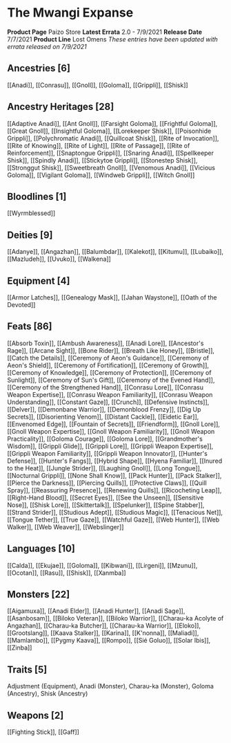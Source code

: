 ﻿---
id: '89'
name: The Mwangi Expanse
rarity: Common
source: null
trait: null
type: Source

---
# The Mwangi Expanse

**Product Page** Paizo Store
**Latest Errata** 2.0 - 7/9/2021
**Release Date** 7/7/2021
**Product Line** Lost Omens
_These entries have been updated with errata released on 7/9/2021_

## Ancestries [6]

[[Anadi]], [[Conrasu]], [[Gnoll]], [[Goloma]], [[Grippli]], [[Shisk]]

## Ancestry Heritages [28]

[[Adaptive Anadi]], [[Ant Gnoll]], [[Farsight Goloma]], [[Frightful Goloma]], [[Great Gnoll]], [[Insightful Goloma]], [[Lorekeeper Shisk]], [[Poisonhide Grippli]], [[Polychromatic Anadi]], [[Quillcoat Shisk]], [[Rite of Invocation]], [[Rite of Knowing]], [[Rite of Light]], [[Rite of Passage]], [[Rite of Reinforcement]], [[Snaptongue Grippli]], [[Snaring Anadi]], [[Spellkeeper Shisk]], [[Spindly Anadi]], [[Stickytoe Grippli]], [[Stonestep Shisk]], [[Stronggut Shisk]], [[Sweetbreath Gnoll]], [[Venomous Anadi]], [[Vicious Goloma]], [[Vigilant Goloma]], [[Windweb Grippli]], [[Witch Gnoll]]

## Bloodlines [1]

[[Wyrmblessed]]

## Deities [9]

[[Adanye]], [[Angazhan]], [[Balumbdar]], [[Kalekot]], [[Kitumu]], [[Lubaiko]], [[Mazludeh]], [[Uvuko]], [[Walkena]]

## Equipment [4]

[[Armor Latches]], [[Genealogy Mask]], [[Jahan Waystone]], [[Oath of the Devoted]]

## Feats [86]

[[Absorb Toxin]], [[Ambush Awareness]], [[Anadi Lore]], [[Ancestor's Rage]], [[Arcane Sight]], [[Bone Rider]], [[Breath Like Honey]], [[Bristle]], [[Catch the Details]], [[Ceremony of Aeon's Guidance]], [[Ceremony of Aeon's Shield]], [[Ceremony of Fortification]], [[Ceremony of Growth]], [[Ceremony of Knowledge]], [[Ceremony of Protection]], [[Ceremony of Sunlight]], [[Ceremony of Sun's Gift]], [[Ceremony of the Evened Hand]], [[Ceremony of the Strengthened Hand]], [[Conrasu Lore]], [[Conrasu Weapon Expertise]], [[Conrasu Weapon Familiarity]], [[Conrasu Weapon Understanding]], [[Constant Gaze]], [[Crunch]], [[Defensive Instincts]], [[Delver]], [[Demonbane Warrior]], [[Demonblood Frenzy]], [[Dig Up Secrets]], [[Disorienting Venom]], [[Distant Cackle]], [[Eidetic Ear]], [[Envenomed Edge]], [[Fountain of Secrets]], [[Friendform]], [[Gnoll Lore]], [[Gnoll Weapon Expertise]], [[Gnoll Weapon Familiarity]], [[Gnoll Weapon Practicality]], [[Goloma Courage]], [[Goloma Lore]], [[Grandmother's Wisdom]], [[Grippli Glide]], [[Grippli Lore]], [[Grippli Weapon Expertise]], [[Grippli Weapon Familiarity]], [[Grippli Weapon Innovator]], [[Hunter's Defense]], [[Hunter's Fangs]], [[Hybrid Shape]], [[Hyena Familiar]], [[Inured to the Heat]], [[Jungle Strider]], [[Laughing Gnoll]], [[Long Tongue]], [[Nocturnal Grippli]], [[None Shall Know]], [[Pack Hunter]], [[Pack Stalker]], [[Pierce the Darkness]], [[Piercing Quills]], [[Protective Claws]], [[Quill Spray]], [[Reassuring Presence]], [[Renewing Quills]], [[Ricocheting Leap]], [[Right-Hand Blood]], [[Secret Eyes]], [[See the Unseen]], [[Sensitive Nose]], [[Shisk Lore]], [[Skittertalk]], [[Spelunker]], [[Spine Stabber]], [[Strand Strider]], [[Studious Adept]], [[Studious Magic]], [[Tenacious Net]], [[Tongue Tether]], [[True Gaze]], [[Watchful Gaze]], [[Web Hunter]], [[Web Walker]], [[Web Weaver]], [[Webslinger]]

## Languages [10]

[[Calda]], [[Ekujae]], [[Goloma]], [[Kibwani]], [[Lirgeni]], [[Mzunu]], [[Ocotan]], [[Rasu]], [[Shisk]], [[Xanmba]]

## Monsters [22]

[[Aigamuxa]], [[Anadi Elder]], [[Anadi Hunter]], [[Anadi Sage]], [[Asanbosam]], [[Biloko Veteran]], [[Biloko Warrior]], [[Charau-ka Acolyte of Angazhan]], [[Charau-ka Butcher]], [[Charau-ka Warrior]], [[Eloko]], [[Grootslang]], [[Kaava Stalker]], [[Karina]], [[K'nonna]], [[Maliadi]], [[Mamlambo]], [[Pygmy Kaava]], [[Rompo]], [[Sié Goluo]], [[Solar Ibis]], [[Zinba]]

## Traits [5]

Adjustment (Equipment), Anadi (Monster), Charau-ka (Monster), Goloma (Ancestry), Shisk (Ancestry)

## Weapons [2]

[[Fighting Stick]], [[Gaff]]